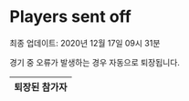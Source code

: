 # Players sent off
최종 업데이트: 2020년 12월 17일 09시 31분


경기 중 오류가 발생하는 경우 자동으로 퇴장됩니다.


| 퇴장된 참가자 |
|:---:|